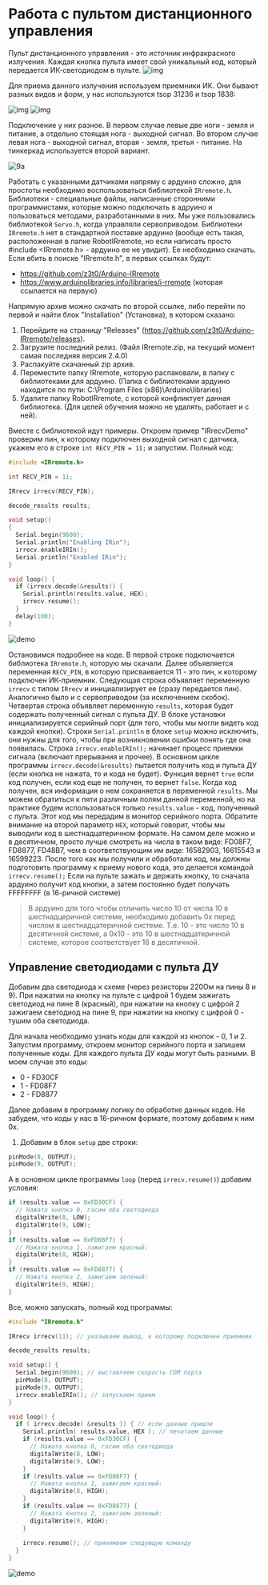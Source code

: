 # Работа с пультом дистанционного управления

Пульт дистанционного управления - это источник инфракрасного излучения. Каждая кнопка пульта имеет свой уникальный код, который передается ИК-светодиодом в пульте.
![img](https://github.com/trusiwko/Arduino/raw/master/eKids/Lesson9/src/img1.jpg)

Для приема данного излучения используем приемники ИК. Они бывают разных видов и форм, у нас используются tsop 31236 и tsop 1838:

![img](https://github.com/trusiwko/Arduino/raw/master/eKids/Lesson9/src/img2.jpg)
![img](https://github.com/trusiwko/Arduino/raw/master/eKids/Lesson9/src/img3.jpg)

Подключение у них разное. В первом случае левые две ноги - земля и питание, а отдельно стоящая нога - выходной сигнал. Во втором случае левая нога - выходной сигнал, вторая - земля, третья - питание. На тинкеркад используется второй вариант.

![9a](https://github.com/trusiwko/Arduino/raw/master/eKids/Lesson9/9a.png)

Работать с указанными датчиками напряму с ардуино сложно, для простоты необходимо воспользоваться библиотекой `IRremote.h`. Библиотеки - специальные файлы, написанные сторонними программистами, которые можно подключать в адруино и пользоваться методами, разработанными в них. Мы уже пользовались библиотекой `Servo.h`, когда управляли сервоприводом. Библиотеки `IRremote.h` нет в стандартной поставке ардуино (вообще есть такая, расположенная в папке RobotIRremote, но если написать просто #include <IRremote.h> - ардуино ее не увидит). Ее необходимо скачать. Если вбить в поиске "IRremote.h", в первых ссылках будут: 
* https://github.com/z3t0/Arduino-IRremote
* https://www.arduinolibraries.info/libraries/i-rremote (которая ссылается на первую)

Напрямую архив можно скачать по второй ссылке, либо перейти по первой и найти блок "Installation" (Установка), в котором сказано:
1. Перейдите на страницу "Releases" (https://github.com/z3t0/Arduino-IRremote/releases). 
2. Загрузите последний релиз. (Файл IRremote.zip, на текущий момент самая последняя версия 2.4.0)
3. Распакуйте скачанный zip архив.
4. Переместите папку IRremote, которую распаковали, в папку с библиотеками для ардуино. (Папка с библиотеками ардуино находится по пути: C:\Program Files (x86)\Arduino\libraries)
5. Удалите папку RobotIRremote, с которой конфликтует данная библиотека. (Для целей обучения можно не удалять, работает и с ней).

Вместе с библиотекой идут примеры. Откроем пример "IRrecvDemo" проверим пин, к которому подключен выходной сигнал с датчика, укажем его в строке `int RECV_PIN = 11;` и запустим. Полный код:

```C++
#include <IRremote.h>

int RECV_PIN = 11;

IRrecv irrecv(RECV_PIN);

decode_results results;

void setup()
{
  Serial.begin(9600);
  Serial.println("Enabling IRin");
  irrecv.enableIRIn();
  Serial.println("Enabled IRin");
}

void loop() {
  if (irrecv.decode(&results)) {
    Serial.println(results.value, HEX);
    irrecv.resume(); 
  }
  delay(100);
}
```
![demo](https://github.com/trusiwko/Arduino/raw/master/eKids/Lesson9/9a.gif)

Остановимся подробнее на коде. В первой строке подключается библиотека `IRremote.h`, которую мы скачали.
Далее объявляется переменная `RECV_PIN`, в которую присваивается 11 - это пин, к которому подключен ИК-приемник. Следующая строка объявляет переменную `irrecv` с типом `IRrecv` и инициализирует ее (сразу передается пин). Аналогично было и с сервоприводом (за исключением скобок). Четвертая строка объявляет переменную `results`, которая будет содержать полученный сигнал с пульта ДУ. В блоке установки инициализируется серийный порт (для того, чтобы мы могли видеть код каждой кнопки). Строки `Serial.println` в блоке `setup` можно исключить, они нужны для того, чтобы при возникновении ошибки понять где она появилась. Строка `irrecv.enableIRIn();` начинает процесс приемки сигнала (включает прерывания и прочее).
В основном цикле программы `irrecv.decode(&results)` пытается получить код и пульта ДУ (если кнопка не нажата, то и кода не будет). Функция вернет `true` если код получен, если код еще не получен, то вернет `false`. Когда код получен, вся информация о нем сохраняется в переменной `results`. Мы можем обратиться к пяти различным полям данной переменной, но на практике будем использоваться только `results.value` - код, полученный с пульта. Этот код мы передадим в монитор серийного порта. Обратите внимание на второй параметр `HEX`, который говорит, чтобы мы выводили код в шестнадцатеричном формате. На самом деле можно и в десятичном, просто лучше смотреть на числа в таком виде: FD08F7, FD8877, FD48B7, чем в соответствующим им виде: 16582903, 16615543 и 16599223.
После того как мы получили и обработали код, мы должны подготовить программу к приему нового кода, это делается командой `irrecv.resume();`
Если на пульте зажать и держать кнопку, то сначала ардуино получит код кнопки, а затем постоянно будет получать FFFFFFFF (в 16-ричной системе)
> В ардуино для того чтобы отличить число 10 от числа 10 в шестнадцеричной системе, необходимо добавить 0x перед числом в шестнадцатеричной системе. Т.е. 10 - это число 10 в десятичной системе, а 0х10 - это 10 в шестнадцатеричной системе, которое соответствует 16 в десятичной.

## Управление светодиодами с пульта ДУ

Добавим два светодиода к схеме (через резисторы 220Ом на пины 8 и 9). При нажатии на кнопку на пульте с цифрой 1 будем зажигать светодиод на пине 8 (красный), при нажатии на кнопку с цифрой 2 зажигаем светодиод на пине 9, при нажатии на кнопку с цифрой 0 - тушим оба светодиода. 

Для начала необходимо узнать коды для каждой из кнопок - 0, 1 и 2. Запустим программу, откроем монитор серийного порта и запишем полученные коды. Для каждого пульта ДУ коды могут быть разными. В моем случае это коды:
* 0 - FD30CF
* 1 - FD08F7
* 2 - FD8877

Далее добавим в программу логику по обработке данных кодов. Не забудем, что коды у нас в 16-ричном формате, поэтому добавим к ним 0x.
1. Добавим в блок `setup` две строки:
```C++
pinMode(8, OUTPUT);
pinMode(9, OUTPUT);
```
А в основном цикле программы `loop` (перед `irrecv.resume()`) добавим условия:
```C++
if (results.value == 0xFD30CF) {
  // Нажата кнопка 0, гасим оба светодиода
  digitalWrite(8, LOW);
  digitalWrite(9, LOW);
}
if (results.value == 0xFD08F7) {
  // Нажата кнопка 1, зажигаем красный:
  digitalWrite(8, HIGH);
}
if (results.value == 0xFD8877) {
  // Нажата кнопка 2, зажигаем зеленый:
  digitalWrite(9, HIGH);
}
```
Все, можно запускать, полный код программы:
```C++
#include "IRremote.h"

IRrecv irrecv(11); // указываем вывод, к которому подключен приемник

decode_results results;

void setup() {
  Serial.begin(9600); // выставляем скорость COM порта
  pinMode(8, OUTPUT);
  pinMode(9, OUTPUT);
  irrecv.enableIRIn(); // запускаем прием
}

void loop() {
  if ( irrecv.decode( &results )) { // если данные пришли
    Serial.println( results.value, HEX ); // печатаем данные
    if (results.value == 0xFD30CF) {
      // Нажата кнопка 0, гасим оба светодиода
      digitalWrite(8, LOW);
      digitalWrite(9, LOW);
    }
    if (results.value == 0xFD08F7) {
      // Нажата кнопка 1, зажигаем красный:
      digitalWrite(8, HIGH);
    }
    if (results.value == 0xFD8877) {
      // Нажата кнопка 2, зажигаем зеленый:
      digitalWrite(9, HIGH);
    }
    
    irrecv.resume(); // принимаем следующую команду
  }
}
```
![demo](https://github.com/trusiwko/Arduino/raw/master/eKids/Lesson9/9b.gif)
